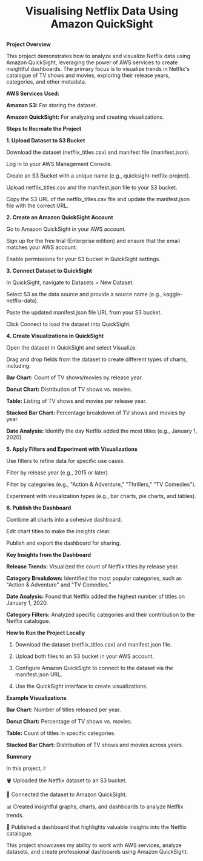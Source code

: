 **<h1><p align="center">Visualising Netflix Data Using Amazon QuickSight</p></h1>**

**Project Overview**

This project demonstrates how to analyze and visualize Netflix data using Amazon QuickSight, leveraging the power of AWS services to create insightful dashboards. The primary focus is to visualize trends in Netflix's catalogue of TV shows and movies, exploring their release years, categories, and other metadata.

**AWS Services Used:**

**Amazon S3:** For storing the dataset.

**Amazon QuickSight:** For analyzing and creating visualizations.

**Steps to Recreate the Project**

**1. Upload Dataset to S3 Bucket**

Download the dataset (netflix_titles.csv) and manifest file (manifest.json).

Log in to your AWS Management Console.

Create an S3 Bucket with a unique name (e.g., quicksight-netflix-project).

Upload netflix_titles.csv and the manifest.json file to your S3 bucket.

Copy the S3 URL of the netflix_titles.csv file and update the manifest.json file with the correct URL.

**2. Create an Amazon QuickSight Account**

Go to Amazon QuickSight in your AWS account.

Sign up for the free trial (Enterprise edition) and ensure that the email matches your AWS account.

Enable permissions for your S3 bucket in QuickSight settings.

**3. Connect Dataset to QuickSight**

In QuickSight, navigate to Datasets > New Dataset.

Select S3 as the data source and provide a source name (e.g., kaggle-netflix-data).

Paste the updated manifest.json file URL from your S3 bucket.

Click Connect to load the dataset into QuickSight.

**4. Create Visualizations in QuickSight**

Open the dataset in QuickSight and select Visualize.

Drag and drop fields from the dataset to create different types of charts, including:

**Bar Chart:** Count of TV shows/movies by release year.

**Donut Chart:** Distribution of TV shows vs. movies.

**Table:** Listing of TV shows and movies per release year.

**Stacked Bar Chart:** Percentage breakdown of TV shows and movies by year.

**Date Analysis:** Identify the day Netflix added the most titles (e.g., January 1, 2020).

**5. Apply Filters and Experiment with Visualizations**

Use filters to refine data for specific use cases:

Filter by release year (e.g., 2015 or later).

Filter by categories (e.g., "Action & Adventure," "Thrillers," "TV Comedies").

Experiment with visualization types (e.g., bar charts, pie charts, and tables).

**6. Publish the Dashboard**

Combine all charts into a cohesive dashboard.

Edit chart titles to make the insights clear.

Publish and export the dashboard for sharing.

**Key Insights from the Dashboard**

**Release Trends:** Visualized the count of Netflix titles by release year.

**Category Breakdown:** Identified the most popular categories, such as "Action & Adventure" and "TV Comedies."

**Date Analysis:** Found that Netflix added the highest number of titles on January 1, 2020.

**Category Filters:** Analyzed specific categories and their contribution to the Netflix catalogue.

**How to Run the Project Locally**

1. Download the dataset (netflix_titles.csv) and manifest.json file.

2. Upload both files to an S3 bucket in your AWS account.

3. Configure Amazon QuickSight to connect to the dataset via the manifest.json URL.

4. Use the QuickSight interface to create visualizations.

**Example Visualizations**

**Bar Chart:** Number of titles released per year.

**Donut Chart:** Percentage of TV shows vs. movies.

**Table:** Count of titles in specific categories.

**Stacked Bar Chart:** Distribution of TV shows and movies across years.

**Summary**

In this project, I:

🪣 Uploaded the Netflix dataset to an S3 bucket.

🔗 Connected the dataset to Amazon QuickSight.

📊 Created insightful graphs, charts, and dashboards to analyze Netflix trends.

💄 Published a dashboard that highlights valuable insights into the Netflix catalogue.

This project showcases my ability to work with AWS services, analyze datasets, and create professional dashboards using Amazon QuickSight.

